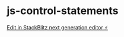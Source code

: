 # js-control-statements

[Edit in StackBlitz next generation editor ⚡️](https://stackblitz.com/~/github.com/Sweathadharan/js-control-statements)